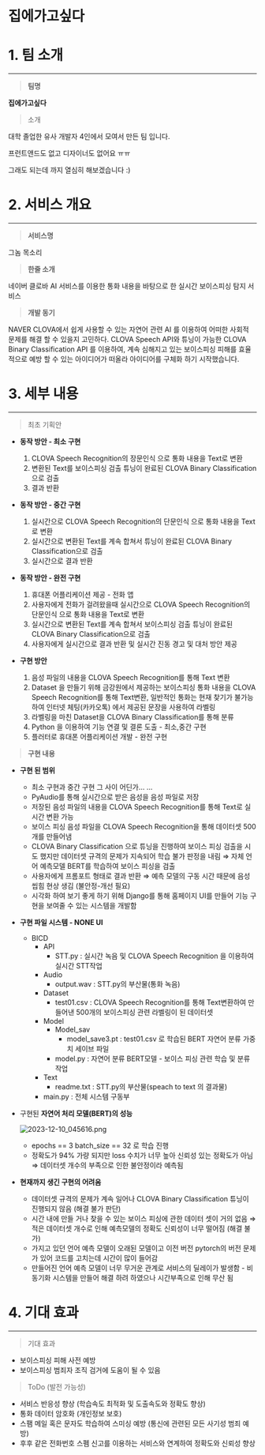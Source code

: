 # 집에가고싶다

# 1. 팀 소개

---

> **팀명**
> 

 **집에가고싶다**


> 소개
> 

 대학 졸업한 유사 개발자 4인에서 모여서 만든 팀 입니다. 

 프런트앤드도 없고 디자이너도 없어요 ㅠㅠ

 그래도 되는데 까지 열심히 해보겠습니다 :)


# 2. 서비스 개요

---

> **서비스명**
> 

그놈 목소리

> **한줄 소개**
> 

네이버 클로바 AI 서비스를 이용한 통화 내용을 바탕으로 한 실시간 보이스피싱 탐지 서비스

> **개발 동기**
> 

 NAVER CLOVA에서 쉽게 사용할 수 있는 자연어 관련 AI 를 이용하여 어떠한 사회적 문제를 해결 할 수 있을지 고민하다. CLOVA Speech API와 튜닝이 가능한 CLOVA Binary Classification API 를 이용하여, 계속 심해지고 있는 보이스피싱 피해를 효율적으로 예방 할 수 있는 아이디어가 떠올라 아이디어를 구체화 하기 시작했습니다.

# 3. 세부 내용

---

> 최초 기획안
> 
- **동작 방안 - 최소 구현**
    1. CLOVA Speech Recognition의 장문인식 으로 통화 내용을 Text로 변환
    2. 변환된 Text를 보이스피싱 검출 튜닝이 완료된 CLOVA Binary Classification으로 검출
    3. 결과 반환

- **동작 방안 - 중간 구현**
    1. 실시간으로 CLOVA Speech Recognition의 단문인식 으로 통화 내용을 Text로 변환
    2. 실시간으로 변환된 Text를 계속 합쳐서 튜닝이 완료된 CLOVA Binary Classification으로 검출
    3. 실시간으로 결과 반환

- **동작 방안 - 완전 구현**
    1. 휴대폰 어플리케이션 제공 - 전화 앱
    2. 사용자에게 전화가 걸려왔을때 실시간으로 CLOVA Speech Recognition의 단문인식 으로 통화 내용을 Text로 변환
    3. 실시간으로 변환된 Text를 계속 합쳐서 보이스피싱 검출 튜닝이 완료된 CLOVA Binary Classification으로 검출
    4. 사용자에게 실시간으로 결과 반환 및 실시간 진동 경고 및 대처 방안 제공

- **구현 방안**
    1. 음성 파일의 내용을 CLOVA Speech Recognition를 통해 Text 변환 
    2. Dataset 을 만들기 위해 금강원에서 제공하는 보이스피싱 통화 내용을 CLOVA Speech Recognition를 통해 Text변환, 일반적인 통화는 현재 찾기가 불가능 하여 인터넷 체팅(카카오톡) 에서 제공된 문장을 사용하여 라벨링   
    3. 라벨링을 마친 Dataset을 CLOVA Binary Classification를 통해 분류
    4. Python 을 이용하여 기능 연결 및 결론 도출 - 최소,중간 구현
    5. 플러터로 휴대폰 어플리케이션 개발 - 완전 구현

> **구현 내용**
> 
- **구현 된 범위**
    - 최소 구현과 중간 구현 그 사이 어딘가… …
    - PyAudio를 통해 실시간으로 받은 음성을 음성 파일로 저장
    - 저장된 음성 파일의 내용을 CLOVA Speech Recognition를 통해 Text로 실시간 변환 가능
    - 보이스 피싱 음성 파일을 CLOVA Speech Recognition을 통해 데이터셋 500개를 만들어냄
    - CLOVA Binary Classification 으로 튜닝을 진행하여 보이스 피싱 검출을 시도 했지만 데이터셋 규격의 문제가 지속되어 학습 불가 판정을 내림 ⇒ 자체 언어 예측모델 BERT를 학습하여 보이스 피싱을 검출
    - 사용자에게 프롬포트 형태로 결과 반환 ⇒ 예측 모델의 구동 시간 때문에 음성 씹힘 현상 생김 (불안정-개선 필요)
    - 시각화 하여 보기 좋게 하기 위해 Django를 통해 홈페이지 UI를 만들어 기능 구현을 보여줄 수 있는 시스템을 개발함
    
- **구현 파일 시스템 - NONE UI**
    - BICD
        - API
            - STT.py : 실시간 녹음 및 CLOVA Speech Recognition 을 이용하여 실시간 STT작업
        - Audio
            - output.wav : STT.py의 부산물(통화 녹음)
        - Dataset
            - test01.csv : CLOVA Speech Recognition를 통해 Text변환하여 만들어낸 500개의 보이스피싱 관련 라벨링이 된 데이터셋
        - Model
            - Model_sav
                - model_save3.pt : test01.csv 로 학습된 BERT 자연어 분류 가중치 세이브 파일
            - model.py : 자연어 분류 BERT모델 - 보이스 피싱 관련 학습 및 분류 작업
        - Text
            - readme.txt : STT.py의 부산물(speach to text 의 결과물)
        - main.py : 전체 시스템 구동부

- 구현된 **자연어 처리 모델(BERT)의 성능**
    
    ![2023-12-10_045616.png](https://prod-files-secure.s3.us-west-2.amazonaws.com/e549bc29-4067-4f8c-b129-503be1ba43aa/e7ebe246-7670-420a-8820-8857771909fd/2023-12-10_045616.png)
    
    - epochs == 3  batch_size == 32 로 학습 진행
    - 정확도가 94% 가량 되지만 loss 수치가 너무 높아 신뢰성 있는 정확도가 아님 ⇒ 데이터셋 개수의 부족으로 인한 불안정이라 예측됨

- **현재까지 생긴 구현의 어려움**
    - 데이터셋 규격의 문제가 계속 일어나 CLOVA Binary Classification 튜닝이 진행되지 않음 (해결 불가 판단)
    - 시간 내에 만들 거나 찾을 수 있는 보이스 피싱에 관한 데이터 셋이 거의 없음 ⇒ 적은 데이터셋 개수로 인해 예측모델의 정확도 신뢰성이 너무 떨어짐 (해결 불가)
    - 가지고 있던 언어 예측 모델이 오래된 모델이고 이전 버전 pytorch의 버전 문제가 있어 코드를 고치는데 시간이 많이 들어감
    - 만들어진 언어 예측 모델이 너무 무거운 관계로 서비스의 딜레이가 발생함 - 비동기화 시스템을 만들어 해결 하려 하였으나 시간부족으로 인해 무산 됨

# 4. 기대 효과

---

> 기대 효과
> 
- 보이스피싱 피해 사전 예방
- 보이스피싱 범죄자 조직 검거에 도움이 될 수 있음

> ToDo (발전 가능성)
> 
- 서비스 반응성 향상 (학습속도 최적화 및 도출속도와 정확도 향상)
- 통화 데이터 암호화 (개인정보 보호)
- 스팸 메일 혹은 문자도 학습하여 스미싱 예방 (통신에 관련된 모든 사기성 범죄 예방)
- 후후 같은 전화번호 스펨 신고를 이용하는 서비스와 연계하여 정확도와 신뢰성 향상

